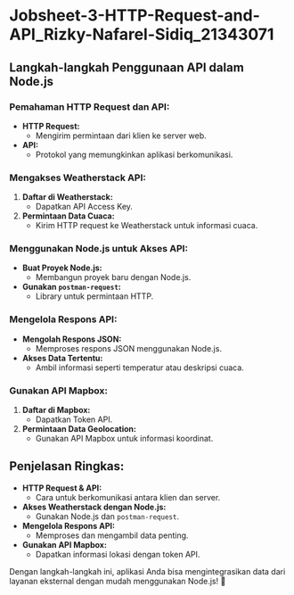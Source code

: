 # Jobsheet-3-HTTP-Request-and-API_Rizky-Nafarel-Sidiq_21343071

## Langkah-langkah Penggunaan API dalam Node.js

### Pemahaman HTTP Request dan API:

- **HTTP Request:**
  - Mengirim permintaan dari klien ke server web.
- **API:**
  - Protokol yang memungkinkan aplikasi berkomunikasi.

### Mengakses Weatherstack API:

1. **Daftar di Weatherstack:**
   - Dapatkan API Access Key.
2. **Permintaan Data Cuaca:**
   - Kirim HTTP request ke Weatherstack untuk informasi cuaca.

### Menggunakan Node.js untuk Akses API:

- **Buat Proyek Node.js:**
  - Membangun proyek baru dengan Node.js.
- **Gunakan `postman-request`:**
  - Library untuk permintaan HTTP.

### Mengelola Respons API:

- **Mengolah Respons JSON:**
  - Memproses respons JSON menggunakan Node.js.
- **Akses Data Tertentu:**
  - Ambil informasi seperti temperatur atau deskripsi cuaca.

### Gunakan API Mapbox:

1. **Daftar di Mapbox:**
   - Dapatkan Token API.
2. **Permintaan Data Geolocation:**
   - Gunakan API Mapbox untuk informasi koordinat.

## Penjelasan Ringkas:

- **HTTP Request & API:**
  - Cara untuk berkomunikasi antara klien dan server.
- **Akses Weatherstack dengan Node.js:**
  - Gunakan Node.js dan `postman-request`.
- **Mengelola Respons API:**
  - Memproses dan mengambil data penting.
- **Gunakan API Mapbox:**
  - Dapatkan informasi lokasi dengan token API.

Dengan langkah-langkah ini, aplikasi Anda bisa mengintegrasikan data dari layanan eksternal dengan mudah menggunakan Node.js! 🚀

